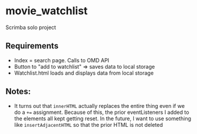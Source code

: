 # movie_watchlist
Scrimba solo project

## Requirements
- Index = search page. Calls to OMD API
- Button to "add to watchlist" => saves data to local storage
- Watchlist.html loads and displays data from local storage

## Notes:
- It turns out that `innerHTML` actually replaces the entire thing even if we do a `+=` assignment. Because of this, the prior eventListeners I added to the elements all kept getting reset. In the future, I want to use something like `insertAdjacentHTML` so that the prior HTML is not deleted